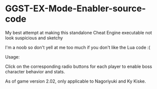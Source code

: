 # GGST-EX-Mode-Enabler-source-code
My best attempt at making this standalone Cheat Engine executable not look suspicious and sketchy

I'm a noob so don't yell at me too much if you don't like the Lua code :(




Usage:

Click on the corresponding radio buttons for each player to enable boss character behavior and stats.

As of game version 2.02, only applicable to Nagoriyuki and Ky Kiske.
